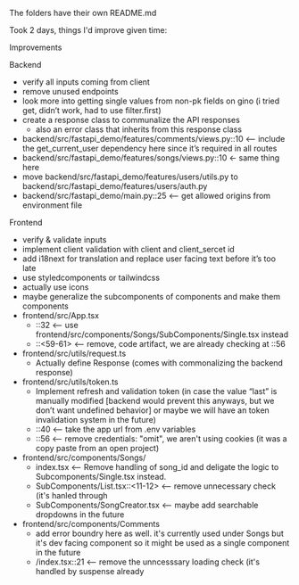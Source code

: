 The folders have their own README.md

Took 2 days, things I'd improve given time:

Improvements



Backend

- verify all inputs coming from client
- remove unused endpoints
- look more into getting single values from non-pk fields on gino (i tried get, didn’t work, had to use filter.first) 
- create a response class to communalize the API responses
    - also an error class that inherits from this response class
- backend/src/fastapi_demo/features/comments/views.py::10 <— include the get_current_user dependency here since it’s required in all routes
- backend/src/fastapi_demo/features/songs/views.py::10 <- same thing here
- move backend/src/fastapi_demo/features/users/utils.py to backend/src/fastapi_demo/features/users/auth.py
- backend/src/fastapi_demo/main.py::25 <— get allowed origins from environment file



Frontend

- verify & validate inputs
- implement client validation with client and client_sercet id
- add i18next for translation and replace user facing text before it’s too late
- use styledcomponents or tailwindcss
- actually use icons
- maybe generalize the subcomponents of components and make them components
 - frontend/src/App.tsx
     - ::32 <-- use frontend/src/components/Songs/SubComponents/Single.tsx instead
     - ::<59-61> <-- remove, code artifact, we are already checking at ::56
 - frontend/src/utils/request.ts
     - Actually define Response (comes with commonalizing the backend response)
 - frontend/src/utils/token.ts
     - Implement refresh and validation token (in case the value “last” is manually modified [backend would prevent this anyways, but we don’t want undefined behavior] or maybe we will have an token invalidation system in the future)
     - ::40 <-- take the app url from .env variables
     - ::56 <-- remove credentials: "omit", we aren't using cookies (it was a copy paste from an open project)
 - frontend/src/components/Songs/
     - index.tsx <-- Remove handling of song_id and deligate the logic to Subcomponents/Single.tsx instead.
     - SubComponents/List.tsx::<11-12> <-- remove unnecessary check (it's hanled through <ErrorBoundry />
     - SubComponents/SongCreator.tsx <-- maybe add searchable dropdowns in the future
 - frontend/src/components/Comments
     - add error boundry here as well. it's currently used under Songs but it's dev facing component so it might be used as a single component in the future
     - /index.tsx::21 <-- remove the unncesssary loading check (it's handled by suspense already
